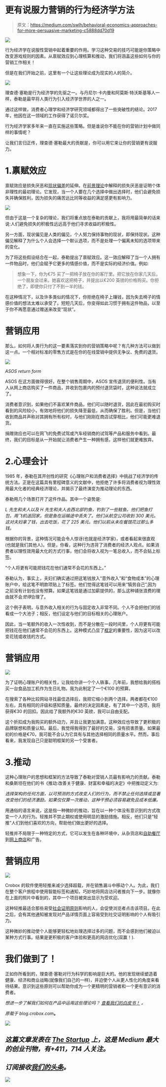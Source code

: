 # 更有说服力营销的行为经济学方法

> 原文：<https://medium.com/swlh/behavioral-economics-approaches-for-more-persuasive-marketing-c5888dd70d19>

![](img/eafbe6237d1c3e5484e2ec4bdb55dbdb.png)

行为经济学在说服性营销中起着重要的作用。学习这种交易的技巧可能是你策略中改变游戏规则的因素。从禀赋效应到心理核算和推动，我们将涵盖这些如何与你的营销工作相关！

但是在我们开始之前，这里有一个让这些理论成为现实的人的简介。

![](img/5120eabf51431662d294d993ec9ba9d2.png)

理查德·塞勒是行为经济学的先驱之一。与丹尼尔·卡内曼和阿莫斯·特沃斯基等人一样，泰勒是最早将人类行为引入经济学世界的人之一。

通过这样做，消费者心理学和经济学研究领域都得出了一些突破性的结论。2017 年，他因在这一领域的工作获得了诺贝尔奖。

行为经济学家多年来一直在实施这些策略。但是谁说你不能在你的营销计划中做同样的事情呢？

让我们言归正传，理查德·塞勒最大的贡献是，你可以用它来让你的营销更有说服力。

# 1.禀赋效应

禀赋效应是损失厌恶和[现状偏差](https://www.behavioraleconomics.com/resources/mini-encyclopedia-of-be/status-quo-bias/)的延伸。在[前景理论](https://www.invespcro.com/blog/prospect-theory/)中解释的损失厌恶是证明个体非理性的最初理论。它发现，当一个人要在几个选择中做出选择时，他们会避免损失并确保胜利，因为损失的痛苦远比同等收益的满足感更有影响力。

![](img/02a3daafde7bac91bfbf61b67a15197a.png)

但由于这是一个复杂的理论，我们将重点放在泰勒的贡献上，我将用最简单的话来说:人们避免损失的积极性远远高于他们寻求收益的积极性。

另一方面，现状偏见是人类的偏见，个人努力保持事物的现状，即保持现状。这种偏见解释了为什么个人会选择一个默认选项，而不是处理一个偏离未知的选项带来的变化。

为了将这些假设结合在一起，泰勒提出了禀赋效应。这一效应解释了当一个人拥有一件物品时，他们会赋予它更多的情感价值，而不是实际的经济价值。例如:

> 想象一下，你为€75 买了一把椅子放在你的客厅里。把它放在你家几天后，一个朋友会过来。她喜欢这把椅子，并提出以€200 英镑的价格购买。你拒绝了，即使你只付了不到一半的钱。

在这种情况下，以及许多类似的情况下，你拒绝在椅子上赚钱，因为失去椅子的情感价值的想法太难以承受了。短短几天后，你变得如此习惯于拥有这件物品，以至于你不再愿意通过赠送来改变“现状”。

# 营销应用

那么，如何将人类行为的这一要素落实到你的营销策略中呢？有几种方法可以做到这一点。一个相对标准的零售方式是在你的在线营销中提供无争议、免费的退货。

![](img/d4a08b0fe1a40e8035748a94249bfbef.png)

*ASOS return form*

ASOS 在这方面做得很好。在整个销售周期中，ASOS 宣传退货的便利性。当有人从网上商店购买了一件商品，并收到包裹内的预付退货袋时，这种说法就成立了。

消费者意识到，如果他们不喜欢某件商品，他们可以随时退货，因此在最初购买时看到的风险较小，有效地将他们的损失降至最低，从而确保了胜利。但是，当他们收到商品并声称对其拥有所有权时，与他们刚刚在商店试穿相比，他们可能更难退货。

捐赠效应也可以在网飞的免费试驾或汽车经销商的试驾等产品和服务中看到。最终，我们的目标是从一开始就让消费者产生一种拥有感，这样他们就更难放弃。

# 2.心理会计

1985 年，泰勒在其开创性的研究《心理账户和消费者选择》中挑战了经济学的传统方法。正是在这篇具有里程碑意义的文献中，他拒绝了许多将消费者视为理性效用最大化者的经典经济理论，并揭示了最终演变为推动理论的东西。

泰勒用几个场景打开了这件作品。其中一个姿势是:

*L 先生和夫人以及 H 先生和夫人去西北部钓鱼，钓到了一些鲑鱼。他们把鱼打包，用飞机送回家，但是鱼在运输途中丢失了。他们从航空公司收到 300 美元。这对夫妇拿了钱，出去吃饭，花了 225 美元。他们以前从未在餐馆花过那么多钱。*

根据你的背景，这种情况可能会令人惊讶(也就是经济学家)，或者看起来很直观(也就是我们其他人)。但是，你看，这种行为违背了消费者的经济人观点。如果消费者以理性效用最大化的方式行事，他们会将收入视为一笔总收入，而不会贴上标签。

“个人将更有可能把钱花在他们通常不会花的东西上。”

泰勒认为，事实上，夫妇们确实通过把这笔钱放入“意外收入”和“食物成本”的心理账户中，给这笔不明款项贴上了标签。他们觉得这笔钱可以用来“犒劳自己”,因为之前没有计划也没有预算。如果这笔钱是通过加薪提供的，那么这种铺张浪费的理由就不会*觉得*合理了。

这个例子表明，与意外收入相关的行为与固定收入非常不同。个人不会把他们的钱看成一个大池子；相反，他们设定与他们的目标相关的心理账户。

因此，当一笔额外的收入一次性收到，而不是分散在一段时间里，个人将更有可能把钱花在他们通常不会花的东西上。这种模式凸显了[框定](https://www.pagewiz.com/blog/online-marketing/framing-effect)的重要性，因为这可以改变花钱或收钱的方式。

# 营销应用

![](img/db6d9e5e27c2b18fe45f28c8763cdd83.png)

为了证明心理账户的相关性，让我给你讲一个个人轶事。几年前，我想给我的搭档买一台食品加工机作为生日礼物。我为此制定了一个€100 的预算。

在搜索了各种比较网站寻找最佳选择后，我把它缩小到两个选择。两者都在€100 左右，具有相同的评级和感知质量。最终的决定因素是，有了其中一个选项，我将获得€30 的回扣。因此给了我额外的€30 英镑，我可以自由支配。

这个折扣成为我购买的额外动力，并且让我更加满意。这种效应也导致了更积极的品牌联想和质量认知。最后，我觉得我得到了最好的交易，没有损害质量。如果最初的价格是€70，我可能不会认为它具有与其他选择相同的质量水平。然而，事后看来，我发现自己只是聪明框架的另一个受害者。

# 3.推动

这种心理账户的思想和框架的方法导致了泰勒对营销人员最有影响力的贡献。泰勒和桑斯坦在他们的书《推动:改善关于健康、财富和幸福的决定》中把推动定义为:

*选择架构的任何方面，以可预测的方式改变人们的行为，而不禁止任何选择或显著改变他们的经济激励。如果仅仅算一次推动，这种干预必须容易避免且成本低廉。*

用通俗的语言来说，这是指一种微妙的推动，旨在以一种个体没有意识到的方式改变一个人的行为。轻推并不禁止期权或使用明显的激励措施。相反，他们只是“轻推”人们到他们喜欢的方向，帮助他们做出更好的选择。

轻推并不局限于一种特定的方式，它可以发生在各种环境中，从杂货店和[自助餐厅](https://foodpsychology.cornell.edu/discoveries/nudging-lunchroom)到[网上商店](https://blog.crobox.com/article/persuasive-design-bfm)和广告。

# 营销应用

![](img/e70a073a43da8d30457513c4fb7a15c5.png)

Crobox 的软件使用轻推来减少选择超载，并在销售漏斗中移动个人。为此，我们在整个客户旅程中使用智能标签和通知，巧妙地将网店访问者推向下一步。就像你在上面的照片中看到的，其中一个项目被突出显示为受欢迎。

这种轻推最适合那些易受[社会证明原则](https://blog.crobox.com/article/social-proof)影响的人，会促使浏览者点击该项目。在此之后，会有其他通知被发现对产品详情页面上容易受到社交证明影响的个人有吸引力。

这种微妙的推动使个人能够更轻松地处理选择过多的问题，而不会感到他们被迫以某种方式行事。结果是更积极的客户体验和更高的网店优化(双赢！).

# 我们做到了！

正如你所看到的，理查德·塞勒对行为科学的影响是巨大的。他的发现继续塑造着健康、经济和商业战略(就像我们自己的一样)，并迫使个人从更人性化的角度来看待结果。意识到这些原则可以帮助你成为一个更精明的营销者和一个更有意识的消费者。

*想进一步了解我们如何在产品中运用这些理论吗？* [*查看我们的白皮书！*](https://blog.crobox.com/persuasive-personalization-wp) *。*

*原载于 blog.crobox.com*[](https://blog.crobox.com/article/behavioral-economics-marketing)**。**

*[![](img/308a8d84fb9b2fab43d66c117fcc4bb4.png)](https://medium.com/swlh)*

## *这篇文章发表在 [The Startup](https://medium.com/swlh) 上，这是 Medium 最大的创业刊物，有+411，714 人关注。*

## *订阅接收[我们的头条](http://growthsupply.com/the-startup-newsletter/)。*

*[![](img/b0164736ea17a63403e660de5dedf91a.png)](https://medium.com/swlh)*